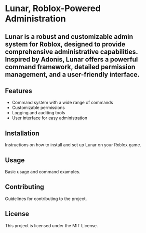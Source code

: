 
# Lunar, Roblox-Powered Administration

## Lunar is a robust and customizable admin system for Roblox, designed to provide comprehensive administrative capabilities. Inspired by Adonis, Lunar offers a powerful command framework, detailed permission management, and a user-friendly interface.

## Features
- Command system with a wide range of commands
- Customizable permissions
- Logging and auditing tools
- User interface for easy administration

## Installation
Instructions on how to install and set up Lunar on your Roblox game.

## Usage
Basic usage and command examples.

## Contributing
Guidelines for contributing to the project.

## License
This project is licensed under the MIT License.
